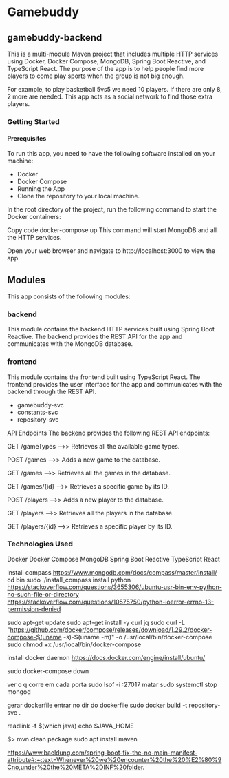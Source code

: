 # Gamebuddy

## gamebuddy-backend
This is a multi-module Maven project that includes multiple HTTP services using Docker, Docker Compose, MongoDB, Spring Boot Reactive, and TypeScript React. The purpose of the app is to help people find more players to come play sports when the group is not big enough.

For example, to play basketball 5vs5 we need 10 players. If there are only 8, 2 more are needed. This app acts as a social network to find those extra players.

### Getting Started

#### Prerequisites
To run this app, you need to have the following software installed on your machine:
- Docker
- Docker Compose
- Running the App
- Clone the repository to your local machine.

In the root directory of the project, run the following command to start the Docker containers:

Copy code
docker-compose up
This command will start MongoDB and all the HTTP services.

Open your web browser and navigate to http://localhost:3000 to view the app.

## Modules
This app consists of the following modules:

### backend
This module contains the backend HTTP services built using Spring Boot Reactive. The backend provides the REST API for the app and communicates with the MongoDB database.

### frontend
This module contains the frontend built using TypeScript React. The frontend provides the user interface for the app and communicates with the backend through the REST API.
- gamebuddy-svc
- constants-svc
- repository-svc

API Endpoints
The backend provides the following REST API endpoints:

GET /gameTypes -->> Retrieves all the available game types.

POST /games -->> Adds a new game to the database.

GET /games -->> Retrieves all the games in the database.

GET /games/{id} -->> Retrieves a specific game by its ID.

POST /players -->> Adds a new player to the database.

GET /players -->> Retrieves all the players in the database.

GET /players/{id} -->> Retrieves a specific player by its ID.

### Technologies Used
Docker
Docker Compose
MongoDB
Spring Boot Reactive
TypeScript React




install compass https://www.mongodb.com/docs/compass/master/install/ cd bin sudo ./install_compass
install python
https://stackoverflow.com/questions/3655306/ubuntu-usr-bin-env-python-no-such-file-or-directory
https://stackoverflow.com/questions/10575750/python-ioerror-errno-13-permission-denied



sudo apt-get update
sudo apt-get install -y curl jq
sudo curl -L "https://github.com/docker/compose/releases/download/1.29.2/docker-compose-$(uname -s)-$(uname -m)" -o /usr/local/bin/docker-compose
sudo chmod +x /usr/local/bin/docker-compose


install docker daemon
https://docs.docker.com/engine/install/ubuntu/


sudo docker-compose down

ver o q corre em cada porta
sudo lsof -i :27017
matar
sudo systemctl stop mongod

gerar dockerfile
entrar no dir do dockerfile
sudo docker build -t repository-svc .


readlink -f $(which java)
echo $JAVA_HOME

$> mvn clean package
sudo apt install maven

https://www.baeldung.com/spring-boot-fix-the-no-main-manifest-attribute#:~:text=Whenever%20we%20encounter%20the%20%E2%80%9Cno,under%20the%20META%2DINF%20folder.